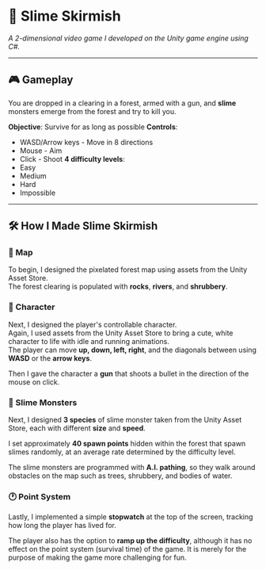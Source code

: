 # 🧪 Slime Skirmish

*A 2-dimensional video game I developed on the Unity game engine using C#.*

---

## 🎮 Gameplay

You are dropped in a clearing in a forest, armed with a gun, and **slime** monsters emerge from the forest and try to kill you.

**Objective**: Survive for as long as possible
**Controls**:
  - WASD/Arrow keys - Move in 8 directions
  - Mouse - Aim
  - Click - Shoot
**4 difficulty levels**:
  - Easy  
  - Medium  
  - Hard  
  - Impossible

---

## 🛠️ How I Made Slime Skirmish

### 🌲 Map

To begin, I designed the pixelated forest map using assets from the Unity Asset Store.  
The forest clearing is populated with **rocks**, **rivers**, and **shrubbery**.

### 👤 Character

Next, I designed the player's controllable character.  
Again, I used assets from the Unity Asset Store to bring a cute, white character to life with idle and running animations.  
The player can move **up, down, left, right**, and the diagonals between using **WASD** or the **arrow keys**.

Then I gave the character a **gun** that shoots a bullet in the direction of the mouse on click.

### 🧟 Slime Monsters

Next, I designed **3 species** of slime monster taken from the Unity Asset Store, each with different **size** and **speed**.

I set approximately **40 spawn points** hidden within the forest that spawn slimes randomly, at an average rate determined by the difficulty level.

The slime monsters are programmed with **A.I. pathing**, so they walk around obstacles on the map such as trees, shrubbery, and bodies of water.

### 🕐 Point System

Lastly, I implemented a simple **stopwatch** at the top of the screen, tracking how long the player has lived for.

The player also has the option to **ramp up the difficulty**, although it has no effect on the point system (survival time) of the game. It is merely for the purpose of making the game more challenging for fun.
